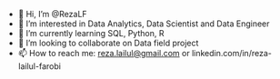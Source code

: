 - 👋 Hi, I’m @RezaLF
- 👀 I’m interested in Data Analytics, Data Scientist and Data Engineer
- 🌱 I’m currently learning SQL, Python, R
- 💞️ I’m looking to collaborate on Data field project
- 📫 How to reach me: reza.lailul@gmail.com or linkedin.com/in/reza-lailul-farobi

<!---
RezaLF/RezaLF is a ✨ special ✨ repository because its `README.md` (this file) appears on your GitHub profile.
You can click the Preview link to take a look at your changes.
--->
